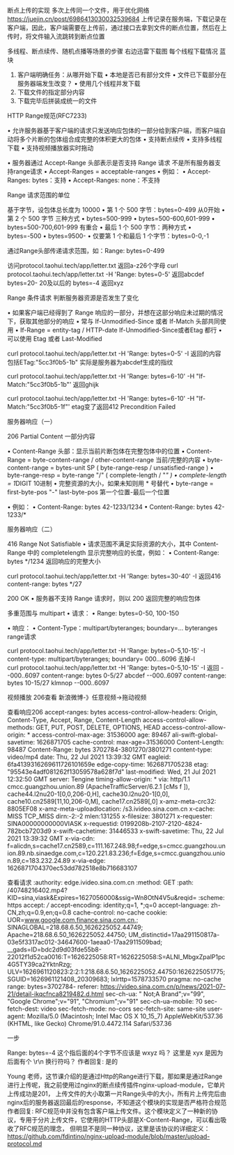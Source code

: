 
断点上传的实现  多次上传同一个文件，用于优化网络
https://juejin.cn/post/6986413030032539684
上传记录在服务端，下载记录在客户端，因此，客户端需要在上传前，通过接口去拿到文件的断点位置，然后在上传时，将文件输入流跳转到断点位置


多线程、断点续传、随机点播等场景的步骤
   右边迅雷下载图   每个线程下载情况 蓝块
1. 客户端明确任务：从哪开始下载
  • 本地是否已有部分文件
  • 文件已下载部分在服务器端发生改变？
  • 使用几个线程并发下载
2. 下载文件的指定部分内容
3. 下载完毕后拼装成统一的文件


HTTP Range规范(RFC7233)

• 允许服务器基于客户端的请求只发送响应包体的一部分给到客户端，而客户端自动将多个片断的包体组合成完整的体积更大的包体
  • 支持断点续传
  • 支持多线程下载
  • 支持视频播放器实时拖动

• 服务器通过 Accept-Range 头部表示是否支持 Range 请求   不是所有服务器支持range请求
  • Accept-Ranges = acceptable-ranges
  • 例如：
    • Accept-Ranges: bytes：支持
    • Accept-Ranges: none：不支持
    
    
 
Range 请求范围的单位

基于字节，设包体总长度为 10000
 • 第 1 个 500 字节：bytes=0-499   从0开始
 • 第 2 个 500 字节  三种方式
    • bytes=500-999
    • bytes=500-600,601-999
    • bytes=500-700,601-999   有重合
 • 最后 1 个 500 字节：两种方式
   • bytes=-500
   • bytes=9500-
 • 仅要第 1 个和最后 1 个字节：bytes=0-0,-1

通过Range头部传递请求范围，如：Range: bytes=0-499    

访问protocol.taohui.tech/app/letter.txt  返回a-z26个字母
 curl protocol.taohui.tech/app/letter.txt -H 'Range: bytes=0-5'   返回abcdef
   bytes=20-  20及以后的
   bytes=-4 返回xyz



Range 条件请求  判断服务器资源是否发生了变化 

• 如果客户端已经得到了 Range 响应的一部分，并想在这部分响应未过期的情况下，获取其他部分的响应
  • 常与 If-Unmodified-Since 或者 If-Match 头部共同使用
• If-Range = entity-tag / HTTP-date   If-Unmodified-Since或者Etag 都行
  • 可以使用 Etag 或者 Last-Modified
  
  curl protocol.taohui.tech/app/letter.txt -H 'Range: bytes=0-5' -I
   返回的内容包括ETag:"5cc3f0b5-1b" 实际是服务器为abcdef生成的指纹
  
  curl protocol.taohui.tech/app/letter.txt -H 'Range: bytes=6-10' -H "If-Match:"5cc3f0b5-1b"'
    返回ghijk
    
  curl protocol.taohui.tech/app/letter.txt -H 'Range: bytes=6-10' -H "If-Match:"5cc3f0b5-1f"'
     etag变了返回412 Precondition Failed
     
     
     
  
服务器响应（一）

206 Partial Content 一部分内容

• Content-Range 头部：显示当前片断包体在完整包体中的位置
• Content-Range = byte-content-range / other-content-range  当前/完整的内容
  • byte-content-range = bytes-unit SP ( byte-range-resp / unsatisfied-range )
    • byte-range-resp = byte-range "/" ( complete-length / "*" )
      • complete-length = 1*DIGIT  10进制
        • 完整资源的大小，如果未知则用 * 号替代
      • byte-range = first-byte-pos "-" last-byte-pos  第一个位置-最后一个位置

• 例如：
  • Content-Range: bytes 42-1233/1234
  • Content-Range: bytes 42-1233/*  
  
  
服务器响应（二）

416 Range Not Satisfiable
 • 请求范围不满足实际资源的大小，其中 Content-Range 中的 completelength 显示完整响应的长度，例如：
   • Content-Range: bytes */1234   返回响应的完整大小
   
   curl protocol.taohui.tech/app/letter.txt -H 'Range: bytes=30-40' -I
    返回416  content-range: bytes */27


200 OK
 • 服务器不支持 Range 请求时，则以 200 返回完整的响应包体  
 
多重范围与 multipart
• 请求：
 • Range: bytes=0-50, 100-150

• 响应：
 • Content-Type：multipart/byteranges; boundary=…    byteranges range请求
 
curl protocol.taohui.tech/app/letter.txt -H 'Range: bytes=0-5,10-15' -I 
  content-type: multipart/byteranges; boundary= 000...6096
去掉-I  
  curl protocol.taohui.tech/app/letter.txt -H 'Range: bytes=0-5,10-15' -I 
  返回
  --000..6097
   content-range: bytes 0-5/27
   abcdef
  --000..6097
   content-range: bytes 10-15/27
   klmnop
  --000..6097  
 
 
  
视频播放 206查看
 新浪微博-》任意视频->拖动视频
 
 查看响应206
 accept-ranges: bytes
 access-control-allow-headers: Origin, Content-Type, Accept, Range, Content-Length
 access-control-allow-methods: GET, PUT, POST, DELETE, OPTIONS, HEAD
 access-control-allow-origin: *
 access-control-max-age: 31536000
 age: 89467
 ali-swift-global-savetime: 1626871705
 cache-control: max-age=31536000
 Content-Length: 98487
 Content-Range: bytes 3702784-3801270/3801271
 content-type: video/mp4
 date: Thu, 22 Jul 2021 13:39:32 GMT
 eagleid: 6fa4139316269611726101659e
 edge-copy-time: 1626871705238
 etag: "95543e4adf081262f13059578a628f7d"
 last-modified: Wed, 21 Jul 2021 12:32:50 GMT
 server: Tengine
 timing-allow-origin: *
 via: http/1.1 cmcc.guangzhou.union.89 (ApacheTrafficServer/6.2.1 [cMs f ]), cache44.l2nu20-1[0,0,206-0,H], cache30.l2nu20-1[0,0], cache10.cn2589[11,10,206-0,M], cache17.cn2589[,0]
 x-amz-meta-crc32: 8805EF08
 x-amz-meta-uploadlocation: /s3.ivideo.sina.com.cn
 x-cache: MISS TCP_MISS dirn:-2:-2 mlen:131255
 x-filesize: 3801271
 x-requester: SINA00000000000VIASK
 x-requestid: 0199208b-2107-2120-4824-782bcb7203d9
 x-swift-cachetime: 31446533
 x-swift-savetime: Thu, 22 Jul 2021 13:39:32 GMT
 x-via-cdn: f=alicdn,s=cache17.cn2589,c=111.167.248.98;f=edge,s=cmcc.guangzhou.union.89.nb.sinaedge.com,c=120.221.83.236;f=Edge,s=cmcc.guangzhou.union.89,c=183.232.24.89
 x-via-edge: 1626871704370ec53dd782518e8b716683107
 
 
 查看请求
 :authority: edge.ivideo.sina.com.cn
 :method: GET
 :path: /40748216402.mp4?KID=sina,viask&Expires=1627056000&ssig=Wn8OtN4V5u&reqid=
 :scheme: https
 accept: */*
 accept-encoding: identity;q=1, *;q=0
 accept-language: zh-CN,zh;q=0.9,en;q=0.8
 cache-control: no-cache
 cookie: UOR=www.google.com,finance.sina.com.cn,; SINAGLOBAL=218.68.6.50_1626225052.44749; Apache=218.68.6.50_1626225052.44750; UM_distinctid=17aa291150817a-03e5f3317ac012-34647600-1aeaa0-17aa2911509bad; __gads=ID=bdc2d9d03fde55b8-22012f1d52ca0016:T=1626225058:RT=1626225058:S=ALNI_MbgxZpalP1pc4G5TY39ca2YktnRzg; ULV=1626961120823:2:2:1:218.68.6.50_1626225052.44750:1626225051775; SGUID=1626961121408_20309683; lxlrttp=1578733570
 pragma: no-cache
 range: bytes=3702784-
 referer: https://video.sina.com.cn/p/news/2021-07-21/detail-ikqcfnca8219482.d.html
 sec-ch-ua: " Not;A Brand";v="99", "Google Chrome";v="91", "Chromium";v="91"
 sec-ch-ua-mobile: ?0
 sec-fetch-dest: video
 sec-fetch-mode: no-cors
 sec-fetch-site: same-site
 user-agent: Mozilla/5.0 (Macintosh; Intel Mac OS X 10_15_7) AppleWebKit/537.36 (KHTML, like Gecko) Chrome/91.0.4472.114 Safari/537.36     
     
   
   
一步

Range: bytes=-4 这个指后面的4个字节不应该是 wxyz 吗？ 这里是 xyx 是因为后面有个 \r\n 换行符吗？
作者回复: 是的   



Young
老师，这节课介绍的是通过Http的Range进行下载，那如果是通过Range进行上传呢，我之前使用过nginx的断点续传插件nginx-upload-module，它单片上传成功是201，
上传文件的大小取第一片Range头中的大小，所有片上传完后由nginx后的服务器返回最后的response，不知道这个模块的实现是否严格符合规范
作者回复: RFC规范中并没有包含客户端上传文件。这个模块定义了一种新的协议，专用于分片上传文件，它使用的HTTP头部是X-Content-Range，可以看出吸收了RFC规范的理念，
但明显不是同一种协议，这里是该协议的详细定义：https://github.com/fdintino/nginx-upload-module/blob/master/upload-protocol.md